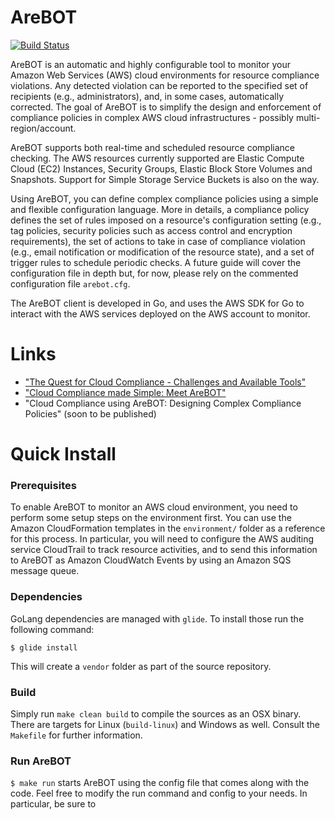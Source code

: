 # AreBOT
[![Build Status](https://travis-ci.org/kreuzwerker/arebot.svg?branch=master)](https://travis-ci.org/kreuzwerker/arebot)

AreBOT is an automatic and highly configurable tool to monitor your Amazon Web Services (AWS) cloud environments for resource compliance violations. Any detected violation can be reported to the specified set of recipients (e.g., administrators), and, in some cases, automatically corrected. The goal of AreBOT is to simplify the design and enforcement of compliance policies in complex AWS cloud infrastructures - possibly multi-region/account.

AreBOT supports both real-time and scheduled resource compliance checking. The AWS resources currently supported are Elastic Compute Cloud (EC2) Instances, Security Groups, Elastic Block Store Volumes and Snapshots. Support for Simple Storage Service Buckets is also on the way.

Using AreBOT, you can define complex compliance policies using a simple and flexible configuration language. More in details, a compliance policy defines the set of rules imposed on a resource's configuration setting (e.g., tag policies, security policies such as access control and encryption requirements), the set of actions to take in case of compliance violation (e.g., email notification or modification of the resource state), and a set of trigger rules to schedule periodic checks. A future guide will cover the configuration file in depth but, for now, please rely on the commented configuration file `arebot.cfg`.

The AreBOT client is developed in Go, and uses the AWS SDK for Go to interact with the AWS services deployed on the AWS account to monitor.

# Links
- ["The Quest for Cloud Compliance - Challenges and Available Tools"](https://kreuzwerker.de/blog/posts/the-quest-for-cloud-compliance-challenges-and-available-tools)
- ["Cloud Compliance made Simple: Meet AreBOT"](https://kreuzwerker.de/blog/posts/meet-arebot)
- "Cloud Compliance using AreBOT: Designing Complex Compliance Policies" (soon to be published)

# Quick Install

### Prerequisites
To enable AreBOT to monitor an AWS cloud environment, you need to perform some setup steps on the environment first. You can use the Amazon CloudFormation templates in the `environment/` folder as a reference for this process. In particular, you will need to configure the AWS auditing service CloudTrail to track resource activities, and to send this information to AreBOT as Amazon CloudWatch Events by using an Amazon SQS message queue.

### Dependencies
GoLang dependencies are managed with `glide`. To install those run the following command:

```
$ glide install
```

This will create a `vendor` folder as part of the source repository.

### Build
Simply run `make clean build` to compile the sources as an OSX binary. There are targets for Linux (`build-linux`) and Windows as well. Consult the `Makefile` for further information.

### Run AreBOT
`$ make run` starts AreBOT using the config file that comes along with the code. Feel free to modify the run command and config to your needs. In particular, be sure to
